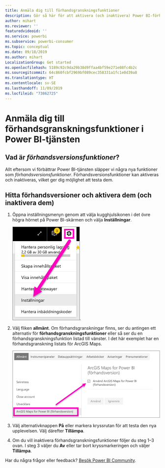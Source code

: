 ```yaml
---
title: Anmäla dig till förhandsgranskningsfunktioner
description: Gör så här för att aktivera (och inaktivera) Power BI-förhandsversionsfunktioner.
author: mihart
ms.reviewer: ''
featuredvideoid: ''
ms.service: powerbi
ms.subservice: powerbi-consumer
ms.topic: conceptual
ms.date: 09/18/2019
ms.author: mihart
LocalizationGroup: Get started
ms.openlocfilehash: 5189c92c9da29b38d9ffaa4bf59e271e08fc4b2c
ms.sourcegitcommit: 64c860fcbf2969bf089cec358331a1fc1e0d39a8
ms.translationtype: HT
ms.contentlocale: sv-SE
ms.lasthandoff: 11/09/2019
ms.locfileid: "73862725"
---
```

# <a name="opt-in-for-power-bi-service-preview-features"></a>Anmäla dig till förhandsgranskningsfunktioner i Power BI-tjänsten
## <a name="what-are-preview-features"></a>Vad är *förhandsversionsfunktioner*?
Allt eftersom vi förbättrar Power BI-tjänsten släpper vi några nya funktioner som *förhandsversionsfunktioner*. Förhandsversionsfunktioner kan aktiveras och inaktiveras, vilket ger dig möjlighet att testa dem.


## <a name="find-previews-and-turn-them-on-and-off"></a>Hitta förhandsversioner och aktivera dem (och inaktivera dem)
1. Öppna inställningsmenyn genom att välja kugghjulsikonen i det övre högra hörnet på Power BI-skärmen och välja **Inställningar**.
   
   ![Menyn Inställningar](./media/end-user-preview-features/power-bi-settings.png).
2. Välj fliken **allmänt**. Om förhandsgranskningar finns, ser du antingen ett alternativ för **förhandsgranskningsfunktioner** eller så ser du en förhandsgranskningsfunktion listad till vänster.  I det här exemplet har en förhandsgranskning listats för ArcGIS Maps. 
   
   ![fliken Allmänt](./media/end-user-preview-features/power-bi-preview-esri.png)
3. Välj alternativknappen **På** eller markera kryssrutan för att testa den nya upplevelsen. Välj därefter **Tillämpa**.
4. Om du vill inaktivera förhandsgranskningsfunktioner följer du steg 1–3 ovan. I steg 3 väljer du **Av** eller tar bort kryssmarkeringen och väljer **Tillämpa**.


Har du några frågor eller feedback? [Besök Power BI Community](https://community.powerbi.com/t5/Navigation-Preview-Forum/bd-p/NavigationPreview).

